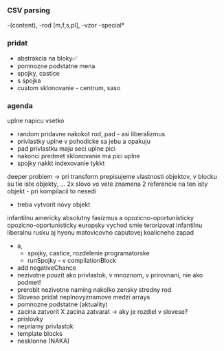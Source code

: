 ### CSV parsing

-(content), 
-rod [m,f,s,pl], 
-vzor
-special*

### pridat 
- abstrakcia na bloky✅
- pomnozne podstatne mena
- spojky, castice
- s spojka
- custom sklonovanie - centrum, saso
### agenda
uplne napicu vsetko
- random pridavne nakokot rod, pad - asi liberalizmus
- privlastky uplne v pohodicke sa jebu a opakuju
- pad privlastku maju seci uplne pici
- nakonci predmet sklonovanie ma pici uplne
- spojky nakkt indexovanie tykkt


deeper problem -> pri transform prepisujeme vlastnosti objektov, v blocku su tie iste objekty, 
... 2x slovo vo vete znamena 2 referencie na ten isty objekt - pri kompilacii to nesedi

- treba vytvorit novy objekt

infantilnu americky absolutny fasizmus a opozicno-oportunisticky opozicno-oportunisticky europsky vychod smie terorizovat infantilnu liberalnu rusku aj hyenu matovicovho caputovej koalicneho zapad



- a,
  - spojky, castice, rozdelenie programatorske
  - runSpojky - v compilationBlock
- add negativeChance
- nezivotne pouzit ako privlastok, v mnoznom, v prirovnani, nie ako podmet!
- prerobit nezivotne naming nakolko zensky stredny rod
- Sloveso pridat neplnovyznamove medzi arrays
- pomnozne podstatne (aktuality)
- zacina zatvorit X zacina zatvarat -> aky je rozdiel v slovese?
- prislovky
- nepriamy privlastok
- template blocks
- nesklonne (NAKA)

